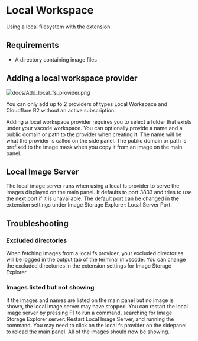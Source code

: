 # Local Workspace

Using a local filesystem with the extension.

## Requirements

- A directory containing image files

## Adding a local workspace provider

![docs/Add_local_fs_provider.png](https://images.azydeco.com/docs/Add_local_fs_provider.png )

You can only add up to 2 providers of types Local Workspace and Cloudflare R2 without an active subscription.

Adding a local workspace provider requires you to select a folder that exists under your vscode workspace. You can optionally provide a name and a public domain or path to the provider when creating it. The name will be what the provider is called on the side panel. The public domain or path is prefixed to the image mask when you copy it from an image on the main panel.

## Local Image Server

The local image server runs when using a local fs provider to serve the images displayed on the main panel. It defaults to port 3833 and tries to use the next port if it is unavailable. The default port can be changed in the extension settings under Image Storage Explorer: Local Server Port.

## Troubleshooting

### Excluded directories

When fetching images from a local fs provider, your excluded directories will be logged in the output tab of the terminal in vscode. You can change the excluded directories in the extension settings for Image Storage Explorer.

### Images listed but not showing

If the images and names are listed on the main panel but no image is shown, the local image server may have stopped. You can restart the local image server by pressing F1 to run a command, searching for Image Storage Explorer server: Restart Local Image Server, and running the command. You may need to click on the local fs provider on the sidepanel to reload the main panel. All of the images should now be showing.
